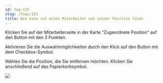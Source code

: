 ```yaml
---
id: faq-125
slug: /faqs/125
title: Wie kann ich einen Mitarbeiter von seiner Position lösen
---
```

Klicken Sie auf der Mitarbeiterseite in der Karte "Zugeordnete Position" auf den Button mit den 3 Punkten.

Aktivieren Sie die Auswahlmöglichkeiten durch den Klick auf den Button mit dem Checkbox-Symbol.

Wählen Sie die Position, die Sie entfernen möchten. Klicken Sie anschließend auf das Papierkorbsymbol.

![](https://caqadmin.blob.core.windows.net/faqs/0/d940fc2e-57a9-40fc-b8f3-9067a0be6130-images-mceclip1.gif)